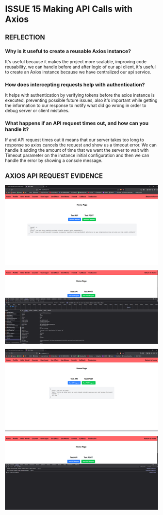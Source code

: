 # ISSUE 15 Making API Calls with Axios

## REFLECTION

### Why is it useful to create a reusable Axios instance?

It's useful because it makes the project more scalable, improving code
reusability, we can handle before and after logic of our api client, it's useful
to create an Axios instance because we have centralized our api service.

### How does intercepting requests help with authentication?

It helps with authentication by verifying tokens before the axios instance is
executed, preventing possible future issues, also it's important while getting
the information to our response to notify what did go wrong in order to debug
server or client mistakes.

### What happens if an API request times out, and how can you handle it?

If and API request times out it means that our server takes too long to response
so axios cancels the request and show us a timeout error. We can handle it
adding the amount of time that we want the server to wait with Timeout parameter
on the instance initial configuration and then we can handle the error by
showing a console message.

## AXIOS API REQUEST EVIDENCE

![GET EVIDENCE](assets/1.png)

![GET EVIDENCE](assets/2.png)

![POST EVIDENCE](assets/3.png)

![POST EVIDENCE](assets/4.png)
